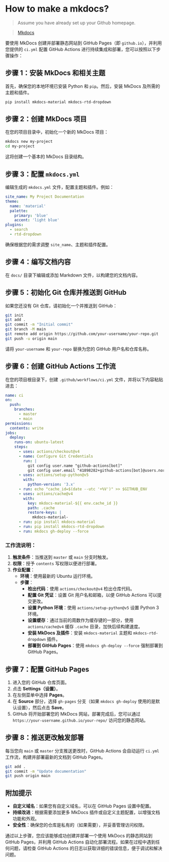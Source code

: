 
# How to make a mkdocs?

> Assume you have already set up your Github homepage.

> [Mkdocs](https://www.mkdocs.org/)

要使用 MkDocs 创建并部署静态网站到 GitHub Pages（即 `github.io`），并利用您提供的 `ci.yml` 配置 GitHub Actions 进行持续集成和部署，您可以按照以下步骤操作：

## 步骤 1：安装 MkDocs 和相关主题

首先，确保您的本地环境已安装 Python 和 `pip`。然后，安装 MkDocs 及所需的主题和插件。

```bash
pip install mkdocs-material mkdocs-rtd-dropdown
```

## 步骤 2：创建 MkDocs 项目

在您的项目目录中，初始化一个新的 MkDocs 项目：

```bash
mkdocs new my-project
cd my-project
```

这将创建一个基本的 MkDocs 目录结构。

## 步骤 3：配置 `mkdocs.yml`

编辑生成的 `mkdocs.yml` 文件，配置主题和插件。例如：

```yaml
site_name: My Project Documentation
theme:
  name: 'material'
  palette:
    primary: 'blue'
    accent: 'light blue'
plugins:
  - search
  - rtd-dropdown
```

确保根据您的需求调整 `site_name`、主题和插件配置。

## 步骤 4：编写文档内容

在 `docs/` 目录下编辑或添加 Markdown 文件，以构建您的文档内容。

## 步骤 5：初始化 Git 仓库并推送到 GitHub

如果您还没有 Git 仓库，请初始化一个并推送到 GitHub：

```bash
git init
git add .
git commit -m "Initial commit"
git branch -M main
git remote add origin https://github.com/your-username/your-repo.git
git push -u origin main
```

请将 `your-username` 和 `your-repo` 替换为您的 GitHub 用户名和仓库名称。

## 步骤 6：创建 GitHub Actions 工作流

在您的项目根目录下，创建 `.github/workflows/ci.yml` 文件，并将以下内容粘贴进去：

```yaml
name: ci
on:
  push:
    branches:
      - master 
      - main
permissions:
  contents: write
jobs:
  deploy:
    runs-on: ubuntu-latest
    steps:
      - uses: actions/checkout@v4
      - name: Configure Git Credentials
        run: |
          git config user.name "github-actions[bot]"
          git config user.email "41898282+github-actions[bot]@users.noreply.github.com"
      - uses: actions/setup-python@v5
        with:
          python-version: '3.x'
      - run: echo "cache_id=$(date --utc '+%V')" >> $GITHUB_ENV 
      - uses: actions/cache@v4
        with:
          key: mkdocs-material-${{ env.cache_id }}
          path: .cache
          restore-keys: |
            mkdocs-material-
      - run: pip install mkdocs-material 
      - run: pip install mkdocs-rtd-dropdown
      - run: mkdocs gh-deploy --force
```

### 工作流说明：

1. **触发条件**：当推送到 `master` 或 `main` 分支时触发。
2. **权限**：授予 `contents` 写权限以便进行部署。
3. **作业配置**：
   - **环境**：使用最新的 Ubuntu 运行环境。
   - **步骤**：
     - **检出代码**：使用 `actions/checkout@v4` 检出仓库代码。
     - **配置 Git 凭证**：设置 Git 用户名和邮箱，以便 GitHub Actions 可以提交更改。
     - **设置 Python 环境**：使用 `actions/setup-python@v5` 设置 Python 3 环境。
     - **设置缓存**：通过当前的周数作为缓存键的一部分，使用 `actions/cache@v4` 缓存 `.cache` 目录，加快后续构建速度。
     - **安装 MkDocs 及插件**：安装 `mkdocs-material` 主题和 `mkdocs-rtd-dropdown` 插件。
     - **部署到 GitHub Pages**：使用 `mkdocs gh-deploy --force` 强制部署到 GitHub Pages。

## 步骤 7：配置 GitHub Pages

1. 进入您的 GitHub 仓库页面。
2. 点击 **Settings（设置）**。
3. 在左侧菜单中选择 **Pages**。
4. 在 **Source** 部分，选择 `gh-pages` 分支（如果 `mkdocs gh-deploy` 使用的是默认设置），然后点击 **Save**。
5. GitHub 将开始部署您的 MkDocs 网站，部署完成后，您可以通过 `https://your-username.github.io/your-repo/` 访问您的静态网站。

## 步骤 8：推送更改触发部署

每当您向 `main` 或 `master` 分支推送更改时，GitHub Actions 会自动运行 `ci.yml` 工作流，构建并部署最新的文档到 GitHub Pages。

```bash
git add .
git commit -m "Update documentation"
git push origin main
```

## 附加提示

- **自定义域名**：如果您有自定义域名，可以在 GitHub Pages 设置中配置。
- **持续改进**：根据需要添加更多 MkDocs 插件或自定义主题配置，以增强文档功能和外观。
- **安全性**：确保您的仓库是私有的（如果需要），并妥善管理访问权限。

通过以上步骤，您应该能够成功创建并部署一个使用 MkDocs 的静态网站到 GitHub Pages，并利用 GitHub Actions 自动化部署流程。如果在过程中遇到任何问题，请检查 GitHub Actions 的日志以获取详细的错误信息，便于调试和解决问题。

